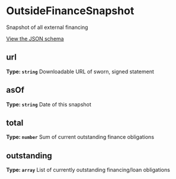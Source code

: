 # OutsideFinanceSnapshot

Snapshot of all external financing

[View the JSON schema](../dist/schemas/outside-finance-snapshot.schema.json)



## url


**Type: `string`**
Downloadable URL of sworn, signed statement


## asOf


**Type: `string`**
Date of this snapshot


## total


**Type: `number`**
Sum of current outstanding finance obligations


## outstanding


**Type: `array`**
List of currently outstanding financing/loan obligations

<!-- END of schema.properties.forEach -->


